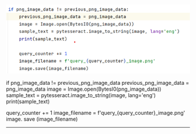![Query 2 Image](pictures\query_2_image.png)

if png_image_data != previous_png_image_data
previous_png_image_data = png_image_data
image = Image.open(BytesI0(png_image_data))
sample_text = pytesseract.image_to_string(image, lang='eng')
print(sample_text)

query_counter += 1
image_filename = f'query_{query_counter}_image.png'
image. save (image_filename)


---

